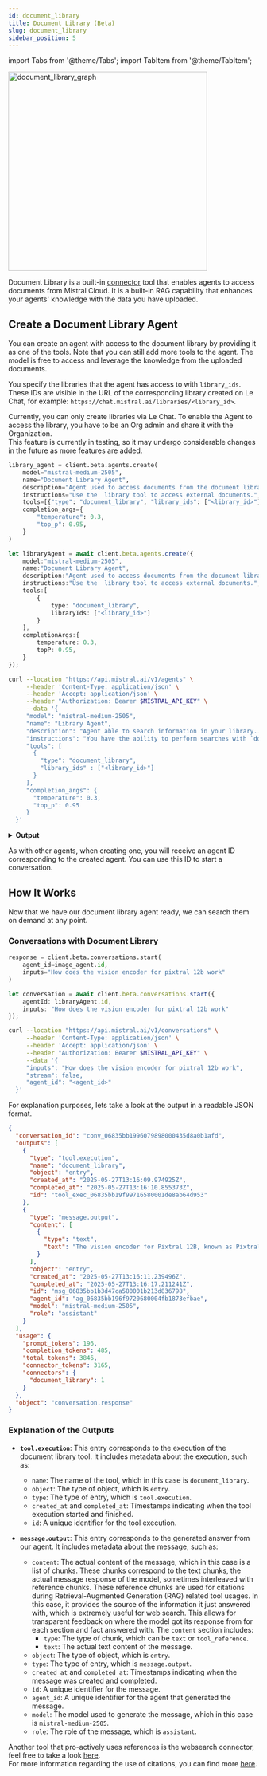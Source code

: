 ```yaml
---
id: document_library
title: Document Library (Beta)
slug: document_library
sidebar_position: 5
---
```


import Tabs from '@theme/Tabs';
import TabItem from '@theme/TabItem';

<div style={{ textAlign: 'center' }}>
  <img
    src="/img/document_library_connector.png"
    alt="document_library_graph"
    width="400"
    style={{ borderRadius: '15px' }}
  />
</div>

Document Library is a built-in [connector](../connectors) tool that enables agents to access documents from Mistral Cloud. It is a built-in RAG capability that enhances your agents' knowledge with the data you have uploaded.

## Create a Document Library Agent

You can create an agent with access to the document library by providing it as one of the tools. Note that you can still add more tools to the agent. The model is free to access and leverage the knowledge from the uploaded documents.

You specify the libraries that the agent has access to with `library_ids`. These IDs are visible in the URL of the corresponding library created on Le Chat, for example: `https://chat.mistral.ai/libraries/<library_id>`.

Currently, you can only create libraries via Le Chat. To enable the Agent to access the library, you have to be an Org admin and share it with the Organization.  
This feature is currently in testing, so it may undergo considerable changes in the future as more features are added.

<Tabs groupId="code">
  <TabItem value="python" label="python" default>

```py
library_agent = client.beta.agents.create(
    model="mistral-medium-2505",
    name="Document Library Agent",
    description="Agent used to access documents from the document library.",
    instructions="Use the  library tool to access external documents.",
    tools=[{"type": "document_library", "library_ids": ["<library_id>"]}],
    completion_args={
        "temperature": 0.3,
        "top_p": 0.95,
    }
)
```
  </TabItem>

  <TabItem value="typescript" label="typescript">

```typescript
let libraryAgent = await client.beta.agents.create({
    model:"mistral-medium-2505",
    name:"Document Library Agent",
    description:"Agent used to access documents from the document library.",
    instructions:"Use the  library tool to access external documents.",
    tools:[
        {
            type: "document_library", 
            libraryIds: ["<library_id>"]
        }
    ],
    completionArgs:{
        temperature: 0.3,
        topP: 0.95,
    }
});
```
  </TabItem>

  <TabItem value="curl" label="curl">

```bash
curl --location "https://api.mistral.ai/v1/agents" \
     --header 'Content-Type: application/json' \
     --header 'Accept: application/json' \
     --header "Authorization: Bearer $MISTRAL_API_KEY" \
     --data '{
     "model": "mistral-medium-2505",
     "name": "Library Agent",
     "description": "Agent able to search information in your library...",
     "instructions": "You have the ability to perform searches with `document_library` to find relevant information.",
     "tools": [
       {
         "type": "document_library",
         "library_ids" : ["<library_id>"]
       }
     ],
     "completion_args": {
       "temperature": 0.3,
       "top_p": 0.95
     }
  }'
```
  </TabItem>
</Tabs>

<details>
    <summary><b>Output</b></summary>

```json
{
  "model": "mistral-medium-2505",
  "name": "Document Library Agent",
  "description": "Agent used to access documents from the document library.",
  "id": "ag_06835bb196f9720680004fb1873efbae",
  "version": 0,
  "created_at": "2025-05-27T13:16:09.438785Z",
  "updated_at": "2025-05-27T13:16:09.438787Z",
  "instructions": "Use the library tool to access external documents.",
  "tools": [
    {
      "library_ids": [
        "06835a9c-262c-7e83-8000-594d29fe2948"
      ],
      "type": "document_library"
    }
  ],
  "completion_args": {
    "stop": null,
    "presence_penalty": null,
    "frequency_penalty": null,
    "temperature": 0.3,
    "top_p": 0.95,
    "max_tokens": null,
    "random_seed": null,
    "prediction": null,
    "response_format": null,
    "tool_choice": "auto"
  },
  "handoffs": null,
  "object": "agent"
}

```
</details>

As with other agents, when creating one, you will receive an agent ID corresponding to the created agent. You can use this ID to start a conversation.

## How It Works

Now that we have our document library agent ready, we can search them on demand at any point.

### Conversations with Document Library

<Tabs groupId="code">
  <TabItem value="python" label="python" default>

```py
response = client.beta.conversations.start(
    agent_id=image_agent.id,
    inputs="How does the vision encoder for pixtral 12b work"
)
```
  </TabItem>

  <TabItem value="typescript" label="typescript">

```typescript
let conversation = await client.beta.conversations.start({
    agentId: libraryAgent.id,
    inputs: "How does the vision encoder for pixtral 12b work"
});
```
  </TabItem>

  <TabItem value="curl" label="curl">
  
```bash
curl --location "https://api.mistral.ai/v1/conversations" \
     --header 'Content-Type: application/json' \
     --header 'Accept: application/json' \
     --header "Authorization: Bearer $MISTRAL_API_KEY" \
     --data '{
     "inputs": "How does the vision encoder for pixtral 12b work",
     "stream": false,
     "agent_id": "<agent_id>"
  }'
```
  </TabItem>
</Tabs>

For explanation purposes, lets take a look at the output in a readable JSON format.

```json
{
  "conversation_id": "conv_06835bb1996079898000435d8a0b1afd",
  "outputs": [
    {
      "type": "tool.execution",
      "name": "document_library",
      "object": "entry",
      "created_at": "2025-05-27T13:16:09.974925Z",
      "completed_at": "2025-05-27T13:16:10.855373Z",
      "id": "tool_exec_06835bb19f99716580001de8ab64d953"
    },
    {
      "type": "message.output",
      "content": [
        {
          "type": "text",
          "text": "The vision encoder for Pixtral 12B, known as PixtralViT, is designed to process images at their natural resolution and aspect ratio. Here are the key details about how it works:\n\n1. **Architecture**: PixtralViT is a vision transformer with 400 million parameters. It is trained from scratch to support variable image sizes and aspect ratios, which is a significant departure from standard architectures that often require fixed image sizes.\n\n2. **Key Modifications**:\n   - **Break Tokens**: To help the model distinguish between images with the same number of patches but different aspect ratios, special tokens like [IMAGE BREAK] are inserted between image rows, and an [IMAGE END] token is added at the end of an image sequence.\n   - **Gating in FFN**: Instead of using a standard feedforward layer in the attention block, PixtralViT employs gating in the hidden layer, which enhances its performance.\n   - **Sequence Packing**: Images are flattened along the sequence dimension and concatenated to process multiple images efficiently within a single batch. A block-diagonal mask ensures no attention leakage between patches from different images.\n   - **RoPE-2D**: Traditional position embeddings are replaced with relative, rotary position encodings (RoPE-2D) in the self-attention layers. This allows the model to handle variable image sizes more effectively without the need for interpolation, which can degrade performance.\n\n3. **Integration with Multimodal Decoder**: The vision encoder is linked to the multimodal decoder via a two-layer fully connected network. This network transforms the output of the vision encoder into the input embedding size required by the decoder. The image tokens are treated similarly to text tokens by the multimodal decoder, which uses RoPE-1D positional encodings for all tokens.\n\n4. **Performance**: The Pixtral vision encoder significantly outperforms other models in tasks requiring fine-grained document understanding while maintaining parity for natural images. It is particularly effective in settings that require detailed visual comprehension, such as chart and document understanding.\n\nThese architectural choices and modifications enable Pixtral 12B to flexibly process images at various resolutions and aspect ratios, making it highly versatile for complex multimodal applications."
        }
      ],
      "object": "entry",
      "created_at": "2025-05-27T13:16:11.239496Z",
      "completed_at": "2025-05-27T13:16:17.211241Z",
      "id": "msg_06835bb1b3d47ca580001b213d836798",
      "agent_id": "ag_06835bb196f9720680004fb1873efbae",
      "model": "mistral-medium-2505",
      "role": "assistant"
    }
  ],
  "usage": {
    "prompt_tokens": 196,
    "completion_tokens": 485,
    "total_tokens": 3846,
    "connector_tokens": 3165,
    "connectors": {
      "document_library": 1
    }
  },
  "object": "conversation.response"
}
```

### Explanation of the Outputs

- **`tool.execution`**: This entry corresponds to the execution of the document library tool. It includes metadata about the execution, such as:
  - `name`: The name of the tool, which in this case is `document_library`.
  - `object`: The type of object, which is `entry`.
  - `type`: The type of entry, which is `tool.execution`.
  - `created_at` and `completed_at`: Timestamps indicating when the tool execution started and finished.
  - `id`: A unique identifier for the tool execution.

- **`message.output`**: This entry corresponds to the generated answer from our agent. It includes metadata about the message, such as:
  - `content`: The actual content of the message, which in this case is a list of chunks. These chunks correspond to the text chunks, the actual message response of the model, sometimes interleaved with reference chunks. These reference chunks are used for citations during Retrieval-Augmented Generation (RAG) related tool usages. In this case, it provides the source of the information it just answered with, which is extremely useful for web search. This allows for transparent feedback on where the model got its response from for each section and fact answered with. The `content` section includes:
    - `type`: The type of chunk, which can be `text` or `tool_reference`.
    - `text`: The actual text content of the message.
  - `object`: The type of object, which is `entry`.
  - `type`: The type of entry, which is `message.output`.
  - `created_at` and `completed_at`: Timestamps indicating when the message was created and completed.
  - `id`: A unique identifier for the message.
  - `agent_id`: A unique identifier for the agent that generated the message.
  - `model`: The model used to generate the message, which in this case is `mistral-medium-2505`.
  - `role`: The role of the message, which is `assistant`.

Another tool that pro-actively uses references is the websearch connector, feel free to take a look [here](../websearch).  
For more information regarding the use of citations, you can find more [here](../../../capabilities/citations).

